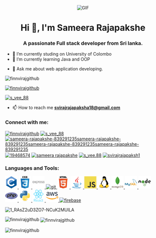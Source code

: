 <div align="center">
  <img src="https://miro.medium.com/v2/resize:fit:640/1*lhOax3cZATGZwEhG0uTYRA.gif" alt="GIF" />
</div>


<h1 align="center">Hi 👋, I'm Sameera Rajapakshe</h1>
<h3 align="center">A passionate Full stack developer from Sri lanka.</h3>

- 🔭 I’m currently studing on University of Colombo
- 🌱 I’m currently learning Java and OOP
<!-- - 👯 I’m looking to collaborate on ...
- 🤔 I’m looking for help with ... -->
- 💬 Ask me about web application developing.
<!-- - 📫 How to reach me: ...
- 😄 Pronouns: ...
- ⚡ Fun fact: ... -->

<p align="left"> <img src="https://komarev.com/ghpvc/?username=finnvirajgithub&label=Profile%20views&color=0e75b6&style=flat" alt="finnvirajgithub" /> </p>

<p align="left"> <a href="https://github.com/ryo-ma/github-profile-trophy"><img src="https://github-profile-trophy.vercel.app/?username=finnvirajgithub" alt="finnvirajgithub" /></a> </p>

<p align="left"> <a href="https://twitter.com/s_vee_88" target="blank"><img src="https://img.shields.io/twitter/follow/s_vee_88?logo=twitter&style=for-the-badge" alt="s_vee_88" /></a> </p>

- 📫 How to reach me **svirajrajapaksha18@gmail.com**

<h3 align="left">Connect with me:</h3>
<p align="left">
<a href="https://dev.to/finnvirajgithub" target="blank"><img align="center" src="https://raw.githubusercontent.com/rahuldkjain/github-profile-readme-generator/master/src/images/icons/Social/devto.svg" alt="finnvirajgithub" height="30" width="40" /></a>
<a href="https://twitter.com/s_vee_88" target="blank"><img align="center" src="https://raw.githubusercontent.com/rahuldkjain/github-profile-readme-generator/master/src/images/icons/Social/twitter.svg" alt="s_vee_88" height="30" width="40" /></a>
<a href="https://linkedin.com/in/sameera-rajapakshe-839291235sameera-rajapakshe-839291235sameera-rajapakshe-839291235sameera-rajapakshe-839291235" target="blank"><img align="center" src="https://raw.githubusercontent.com/rahuldkjain/github-profile-readme-generator/master/src/images/icons/Social/linked-in-alt.svg" alt="sameera-rajapakshe-839291235sameera-rajapakshe-839291235sameera-rajapakshe-839291235sameera-rajapakshe-839291235" height="30" width="40" /></a>
<a href="https://stackoverflow.com/users/19468574" target="blank"><img align="center" src="https://raw.githubusercontent.com/rahuldkjain/github-profile-readme-generator/master/src/images/icons/Social/stack-overflow.svg" alt="19468574" height="30" width="40" /></a>
<a href="https://fb.com/sameera rajapakshe" target="blank"><img align="center" src="https://raw.githubusercontent.com/rahuldkjain/github-profile-readme-generator/master/src/images/icons/Social/facebook.svg" alt="sameera rajapakshe" height="30" width="40" /></a>
<a href="https://instagram.com/s_vee.88" target="blank"><img align="center" src="https://raw.githubusercontent.com/rahuldkjain/github-profile-readme-generator/master/src/images/icons/Social/instagram.svg" alt="s_vee.88" height="30" width="40" /></a>
<a href="https://www.hackerrank.com/svirajrajapaksh1" target="blank"><img align="center" src="https://raw.githubusercontent.com/rahuldkjain/github-profile-readme-generator/master/src/images/icons/Social/hackerrank.svg" alt="svirajrajapaksh1" height="30" width="40" /></a>
</p>

<h3 align="left">Languages and Tools:</h3>
<p align="left"> <a href="https://www.cprogramming.com/" target="_blank" rel="noreferrer"> <img src="https://raw.githubusercontent.com/devicons/devicon/master/icons/c/c-original.svg" alt="c" width="40" height="40"/> </a> <a href="https://www.w3schools.com/css/" target="_blank" rel="noreferrer"> <img src="https://raw.githubusercontent.com/devicons/devicon/master/icons/css3/css3-original-wordmark.svg" alt="css3" width="40" height="40"/> </a> <a href="https://expressjs.com" target="_blank" rel="noreferrer"> <img src="https://raw.githubusercontent.com/devicons/devicon/master/icons/express/express-original-wordmark.svg" alt="express" width="40" height="40"/> </a> <a href="https://git-scm.com/" target="_blank" rel="noreferrer"> <img src="https://www.vectorlogo.zone/logos/git-scm/git-scm-icon.svg" alt="git" width="40" height="40"/> </a> <a href="https://www.w3.org/html/" target="_blank" rel="noreferrer"> <img src="https://raw.githubusercontent.com/devicons/devicon/master/icons/html5/html5-original-wordmark.svg" alt="html5" width="40" height="40"/> </a> <a href="https://www.java.com" target="_blank" rel="noreferrer"> <img src="https://raw.githubusercontent.com/devicons/devicon/master/icons/java/java-original.svg" alt="java" width="40" height="40"/> </a> <a href="https://developer.mozilla.org/en-US/docs/Web/JavaScript" target="_blank" rel="noreferrer"> <img src="https://raw.githubusercontent.com/devicons/devicon/master/icons/javascript/javascript-original.svg" alt="javascript" width="40" height="40"/> </a> <a href="https://www.linux.org/" target="_blank" rel="noreferrer"> <img src="https://raw.githubusercontent.com/devicons/devicon/master/icons/linux/linux-original.svg" alt="linux" width="40" height="40"/> </a> <a href="https://www.mongodb.com/" target="_blank" rel="noreferrer"> <img src="https://raw.githubusercontent.com/devicons/devicon/master/icons/mongodb/mongodb-original-wordmark.svg" alt="mongodb" width="40" height="40"/> </a> <a href="https://www.mysql.com/" target="_blank" rel="noreferrer"> <img src="https://raw.githubusercontent.com/devicons/devicon/master/icons/mysql/mysql-original-wordmark.svg" alt="mysql" width="40" height="40"/> </a> <a href="https://nodejs.org" target="_blank" rel="noreferrer"> <img src="https://raw.githubusercontent.com/devicons/devicon/master/icons/nodejs/nodejs-original-wordmark.svg" alt="nodejs" width="40" height="40"/> </a> <a href="https://www.php.net" target="_blank" rel="noreferrer"> <img src="https://raw.githubusercontent.com/devicons/devicon/master/icons/php/php-original.svg" alt="php" width="40" height="40"/> </a> <a href="https://www.python.org" target="_blank" rel="noreferrer"> <img src="https://raw.githubusercontent.com/devicons/devicon/master/icons/python/python-original.svg" alt="python" width="40" height="40"/> </a> <a href="https://reactjs.org/" target="_blank" rel="noreferrer"> <img src="https://raw.githubusercontent.com/devicons/devicon/master/icons/react/react-original-wordmark.svg" alt="react" width="40" height="40"/> </a> <a href="https://aws.amazon.com" target="_blank" rel="noreferrer"> <img src="https://raw.githubusercontent.com/devicons/devicon/master/icons/amazonwebservices/amazonwebservices-original-wordmark.svg" alt="aws" width="40" height="40"/> </a> <a href="https://firebase.google.com/" target="_blank" rel="noreferrer"> <img src="https://www.vectorlogo.zone/logos/firebase/firebase-icon.svg" alt="firebase" width="40" height="40"/> </a></p>

![1_RAsZ2uD3ZO7-NCuK2MUILA](https://user-images.githubusercontent.com/84305394/234108092-c1573353-3e45-4376-b3dc-4cf2d2e9139e.gif)

<p><img align="left" src="https://github-readme-stats.vercel.app/api/top-langs?username=finnvirajgithub&show_icons=true&locale=en&layout=compact" alt="finnvirajgithub" /></p>

<p>&nbsp;<img align="center" src="https://github-readme-stats.vercel.app/api?username=finnvirajgithub&show_icons=true&locale=en" alt="finnvirajgithub" /></p>

<p><img align="center" src="https://github-readme-streak-stats.herokuapp.com/?user=finnvirajgithub&" alt="finnvirajgithub" /></p>

<!-- **finnvirajgithub/finnvirajgithub** is a ✨ _special_ ✨ repository because its `README.md` (this file) appears on your GitHub profile.

Here are some ideas to get you started: -->



